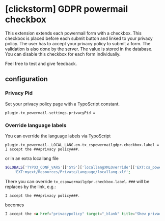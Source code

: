 # [clickstorm] GDPR powermail checkbox

This extension extends each powermail form with a checkbox. This checkbox is placed before each submit button and 
linked to your privacy policy. The user has to accept your privacy policy to submit a form. The validation is 
also done by the server. The value is stored  in the database. You can disable this checkbox for each form 
individually.

Feel free to test and give feedback. 

## configuration

### Privacy Pid

Set your privacy policy page with a TypoScript constant.
```
plugin.tx_powermail.settings.privacyPid =
```

### Override language labels

You can override the language labels via TypoScript

```
plugin.tx_powermail._LOCAL_LANG.en.tx_cspowermailgdpr.checkbox.label = I accept the ###privacy policy###.
```

or in an extra locallang file

```php
$GLOBALS['TYPO3_CONF_VARS']['SYS']['locallangXMLOverride']['EXT:cs_powermail_gdpr/Resources/Private/Language/locallang.xlf'][10] = 
    'EXT:myext/Resources/Private/Language/locallang.xlf';
```

There you can override `tx_cspowermailgdpr.checkbox.label`. `###` will be replaces by the link, e.g.:

```
I accept the ###privacy policy###.
```

becomes

```html
I accept the <a href="privacypolicy" target="_blank" title="Show privacy policy">privacy policy</a>.
```